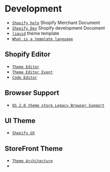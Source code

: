 # Development

* [` Shopify help `](https://help.shopify.com/en) Shopify Merchant Document
* [` Shopify Dev `](https://shopify.dev/) Shopify development Document
* [` liquid `](https://shopify.github.io/liquid/) theme template
* [` What is a template language `](https://shopify.dev/api/liquid#what_is_a_template_language)

## Shopify Editor

* [` Theme Editor `](https://shopify.dev/themes/tools/online-editor)
* [` Theme Editor Event `](https://shopify.dev/themes/architecture/sections/integrate-sections-with-the-theme-editor)
* [` Code Editor `](https://shopify.dev/themes/tools/code-editor)

## Browser Support

* [` OS 2.0 theme store Legacy Browser Support `](https://www.shopify.com/partners/blog/legacy-browser-support?itcat=partner_blog&itterm=shopify_online_store)

## UI Theme

* [` Shopify UX `](https://ux.shopify.com/next-generation-theme-design-5aae94f6d44c)

## StoreFront Theme

* [` Theme Architecture `](https://shopify.dev/themes/architecture)
* 
